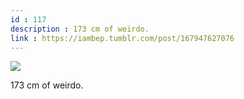 ```yaml
---
id : 117
description : 173 cm of weirdo.
link : https://iambep.tumblr.com/post/167947627076
---
```


![](https://64.media.tumblr.com/a832100765d8549282f75b93fcd35593/tumblr_p03adkEwE91u3a9rjo1_1280.jpg)

173 cm of weirdo.